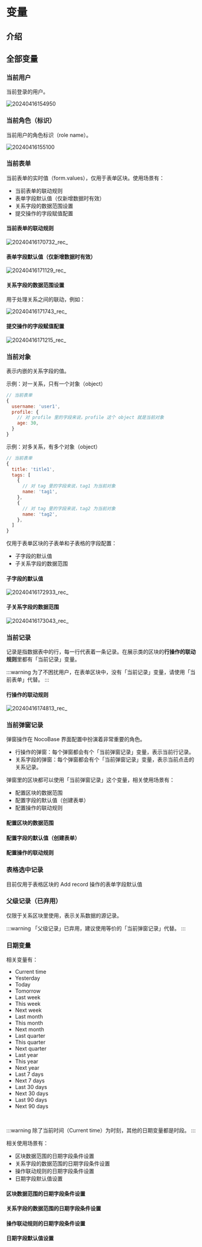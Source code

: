 # 变量

## 介绍

## 全部变量

### 当前用户

当前登录的用户。

![20240416154950](https://nocobase-docs.oss-cn-beijing.aliyuncs.com/20240416154950.png)

### 当前角色（标识）

当前用户的角色标识（role name）。

![20240416155100](https://nocobase-docs.oss-cn-beijing.aliyuncs.com/20240416155100.png)

### 当前表单

当前表单的实时值（form.values），仅用于表单区块。使用场景有：

- 当前表单的联动规则
- 表单字段默认值（仅新增数据时有效）
- 关系字段的数据范围设置
- 提交操作的字段赋值配置

#### 当前表单的联动规则

![20240416170732_rec_](https://nocobase-docs.oss-cn-beijing.aliyuncs.com/20240416170732_rec_.gif)

#### 表单字段默认值（仅新增数据时有效）

![20240416171129_rec_](https://nocobase-docs.oss-cn-beijing.aliyuncs.com/20240416171129_rec_.gif)

#### 关系字段的数据范围设置

用于处理关系之间的联动，例如：

![20240416171743_rec_](https://nocobase-docs.oss-cn-beijing.aliyuncs.com/20240416171743_rec_.gif)

#### 提交操作的字段赋值配置

![20240416171215_rec_](https://nocobase-docs.oss-cn-beijing.aliyuncs.com/20240416171215_rec_.gif)

### 当前对象

表示内嵌的关系字段的值。

示例：对一关系，只有一个对象（object）

```js
// 当前表单
{
  username: 'user1',
  profile: {
    // 对 profile 里的字段来说，profile 这个 object 就是当前对象
    age: 30,
  }
}
```

示例：对多关系，有多个对象（object）

```js
// 当前表单
{
  title: 'title1',
  tags: [
    {
      // 对 tag 里的字段来说，tag1 为当前对象
      name: 'tag1',
    },
    {
      // 对 tag 里的字段来说，tag2 为当前对象
      name: 'tag2',
    },
  ]
}
```

仅用于表单区块的子表单和子表格的字段配置：

- 子字段的默认值
- 子关系字段的数据范围

#### 子字段的默认值

![20240416172933_rec_](https://nocobase-docs.oss-cn-beijing.aliyuncs.com/20240416172933_rec_.gif)

#### 子关系字段的数据范围

![20240416173043_rec_](https://nocobase-docs.oss-cn-beijing.aliyuncs.com/20240416173043_rec_.gif)

### 当前记录

记录是指数据表中的行，每一行代表着一条记录。在展示类的区块的**行操作的联动规则**里都有「当前记录」变量。

:::warning
为了不困扰用户，在表单区块中，没有「当前记录」变量，请使用「当前表单」代替。
:::

#### 行操作的联动规则

![20240416174813_rec_](https://nocobase-docs.oss-cn-beijing.aliyuncs.com/20240416174813_rec_.gif)

### 当前弹窗记录

弹窗操作在 NocoBase 界面配置中扮演着非常重要的角色。

- 行操作的弹窗：每个弹窗都会有个「当前弹窗记录」变量，表示当前行记录。
- 关系字段的弹窗：每个弹窗都会有个「当前弹窗记录」变量，表示当前点击的关系记录。

弹窗里的区块都可以使用「当前弹窗记录」这个变量，相关使用场景有：

- 配置区块的数据范围
- 配置字段的默认值（创建表单）
- 配置操作的联动规则

#### 配置区块的数据范围

#### 配置字段的默认值（创建表单）

#### 配置操作的联动规则

### 表格选中记录

目前仅用于表格区块的 Add record 操作的表单字段默认值

### 父级记录（已弃用）

仅限于关系区块里使用，表示关系数据的源记录。

:::warning
「父级记录」已弃用，建议使用等价的「当前弹窗记录」代替。
:::

### 日期变量

相关变量有：

- Current time
- Yesterday
- Today
- Tomorrow
- Last week
- This week
- Next week
- Last month
- This month
- Next month
- Last quarter
- This quarter
- Next quarter
- Last year
- This year
- Next year
- Last 7 days
- Next 7 days
- Last 30 days
- Next 30 days
- Last 90 days
- Next 90 days

<br />

:::warning
除了当前时间（Current time）为时刻，其他的日期变量都是时段。
:::

相关使用场景有：

- 区块数据范围的日期字段条件设置
- 关系字段的数据范围的日期字段条件设置
- 操作联动规则的日期字段条件设置
- 日期字段默认值设置

#### 区块数据范围的日期字段条件设置

#### 关系字段的数据范围的日期字段条件设置

#### 操作联动规则的日期字段条件设置

#### 日期字段默认值设置
